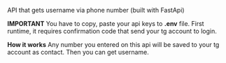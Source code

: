 API that gets username via phone number (built with FastApi)

**IMPORTANT**
You have to copy, paste your api keys to **.env** file. First runtime, it requires confirmation code that send your tg account to login.

**How it works**
Any number you entered on this api will be saved to your tg account as contact. Then you can get username.
